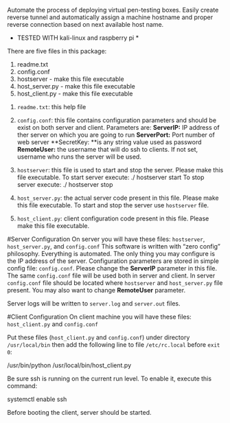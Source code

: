 Automate the process of deploying virtual pen-testing boxes. Easily create reverse tunnel and automatically assign a machine hostname and proper reverse connection based on next available host name.

* TESTED WITH kali-linux and raspberry pi *

There are five files in this package:
1. readme.txt 
2. config.conf
3. hostserver - make this file executable
4. host_server.py - make this file executable
5. host_client.py - make this file executable

1) `readme.txt`: this help file

2) `config.conf`: this file contains configuration parameters and should be exist on both server and client. Parameters are:
**ServerIP:**  IP address of ther server on which you are going to run
**ServerPort:** Port number of web server
**SecretKey: **is any string value used as password
**RemoteUser:** the username that will do ssh to clients. If not set, username who runs the server will be used.

3) `hostserver`: this file is used to start and stop the server. Please make this file executable. To start server execute:
./ hostserver start
To stop server execute:
./ hostserver stop

4) `host_server.py`: the actual server code present in this file. Please make this file executable. To start and stop the server use `hostserver` file.

5) `host_client.py`: client configuration code present in this file. Please make this file executable. 

#Server Configuration
On server you will have these files: `hostserver`, `host_server.py`, and `config.conf`
This software is written with “zero config” philosophy. Everything is automated. The only thing you may configure is the IP address of the server. Configuration parameters are stored in simple config file: `config.conf`. Please change the **ServerIP** parameter in this file. The same `config.conf` file will be used both in server and client. In server `config.conf` file should be located where `hostserver` and `host_server.py` file present. You may also want to change **RemoteUser** parameter.

Server logs will be written to `server.log` and `server.out` files.

#Client Configuration
On client machine you will have these files: `host_client.py` and `config.conf`

Put these files (`host_client.py` and `config.conf`) under directory `/usr/local/bin` then add the following line to file `/etc/rc.local` before `exit 0`:

/usr/bin/python /usr/local/bin/host_client.py

Be sure ssh is running on the current run level. To enable it, execute this command:

systemctl enable ssh

Before booting the client, server should be started.
